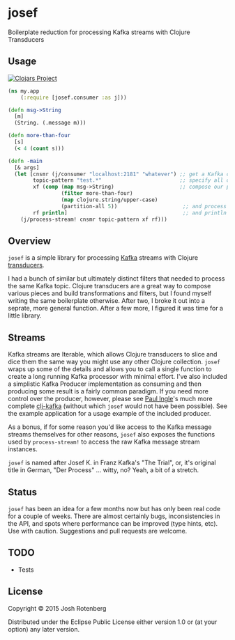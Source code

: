 # josef

Boilerplate reduction for processing Kafka streams with Clojure Transducers

## Usage

[![Clojars Project](http://clojars.org/josef/latest-version.svg)](http://clojars.org/josef)

```clojure
(ns my.app
    (:require [josef.consumer :as j]))

(defn msg->String
  [m]
  (String. (.message m)))

(defn more-than-four
  [s]
  (< 4 (count s)))

(defn -main
  [& args]
  (let [cnsmr (j/consumer "localhost:2181" "whatever") ;; get a Kafka consumer
        topic-pattern "test.*"                         ;; specify all of our test topics
        xf (comp (map msg->String)                     ;; compose our processing transducer xform
                 (filter more-than-four)
                 (map clojure.string/upper-case)
                 (partition-all 5))                     ;; and process 5 at a time
        rf println]                                     ;; and println out the results
    (j/process-stream! cnsmr topic-pattern xf rf)))
```

## Overview

`josef` is a simple library for processing [Kafka](http://kafka.apache.org/) streams with Clojure
[transducers](http://clojure.org/transducers).

I had a bunch of similar but ultimately distinct filters that needed
to process the same Kafka topic. Clojure
transducers are a great way to
compose various pieces and build transformations and filters, but I
found myself writing the same boilerplate otherwise. After two, I
broke it out into a seprate, more general function. After a few more,
I figured it was time for a little library.

## Streams

Kafka streams are Iterable, which allows Clojure transducers to slice
and dice them the same way you might use any other Clojure
collection. `josef` wraps up some of the details and allows you to
call a single function to create a long running Kafka processor with
minimal effort. I've also included a simplistic Kafka Producer
implementation as consuming and then producing some result is a fairly
common paradigm. If you need more control over the producer, however,
please see [Paul Ingle](https://github.com/pingles)'s much more
complete [clj-kafka](https://github.com/pingles/clj-kafka) (without which `josef` would not have been possible). See the example application for a usage example of the included producer.

As a bonus, if for some reason you'd like access to the Kafka message
streams themselves for other reasons, `josef` also exposes the
functions used by `process-stream!` to access the raw Kafka message
stream instances.

`josef` is named after Josef K. in Franz Kafka's "The Trial", or, it's original title in German, "Der Process" ... witty, no? Yeah, a bit of a stretch.

## Status

`josef` has been an idea for a few months now but has only been real code for a couple of weeks. There are almost certainly bugs, inconsistencies in the API, and spots where performance can be improved (type hints, etc). Use with caution. Suggestions and pull requests are welcome.

## TODO

- Tests

## License

Copyright © 2015 Josh Rotenberg

Distributed under the Eclipse Public License either version 1.0 or (at
your option) any later version.

